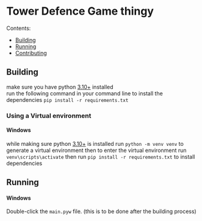 # Tower Defence Game thingy
    
Contents:
- [Building](https://github.com/MrBlueBlobGuy/Tower_Defence/blob/master/README.md#Building)
- [Running](https://github.com/MrBlueBlobGuy/Tower_Defence/blob/master/README.md#Running)
- [Contributing](https://github.com/MrBlueBlobGuy/Tower_Defence/blob/master/README.md#Contributing)

## Building
make sure you have python [3.10+](https://www.python.org/downloads/) installed 
<br>
run the following command in your command line to install the dependencies `pip install -r requirements.txt`

### Using a Virtual environment
#### Windows
while making sure python [3.10+](https://www.python.org/downloads/) is installed
run `python -m venv venv` to generate a virtual environment
then to enter the virtual environment run
`venv\scripts\activate` 
then  run `pip install -r requirements.txt` to install dependencies
## Running
#### Windows
Double-click the `main.pyw` file.
(this is to be done after the building process)